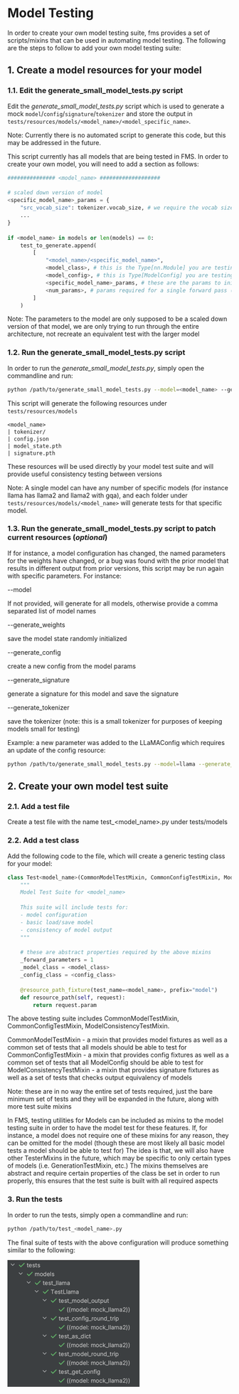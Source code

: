 # Model Testing

In order to create your own model testing suite, fms provides a set of scripts/mixins that can be used in automating model testing.
The following are the steps to follow to add your own model testing suite:

## 1. Create a model resources for your model

### 1.1. Edit the generate_small_model_tests.py script

Edit the _generate_small_model_tests.py_ script which is used to generate a mock `model`/`config`/`signature`/`tokenizer` and store the output in `tests/resources/models/<model_name>/<model_specific_name>`.

Note: Currently there is no automated script to generate this code, but this may be addressed in the future.

This script currently has all models that are being tested in FMS. In order to create your own model, you will need to add a section as follows:

```python
############### <model_name> ###################

# scaled down version of model
<specific_model_name>_params = {
    "src_vocab_size": tokenizer.vocab_size, # we require the vocab size be based on the small tokenizer
    ...
}

if <model_name> in models or len(models) == 0:
    test_to_generate.append(
        [
            "<model_name>/<specific_model_name>",
            <model_class>, # this is the Type[nn.Module] you are testing
            <model_config>, # this is Type[ModelConfig] you are testing
            <specific_model_name>_params, # these are the params to initialize the model
            <num_params>, # params required for a single forward pass (decoder typically is 1, encoder/decoder typically is 2)
        ]
    )
```

Note: The parameters to the model are only supposed to be a scaled down version of that model, we are only trying to run through
the entire architecture, not recreate an equivalent test with the larger model

### 1.2. Run the generate_small_model_tests.py script

In order to run the _generate_small_model_tests.py_, simply open the commandline and run:

```bash
python /path/to/generate_small_model_tests.py --model=<model_name> --generate_weights --generate_config --generate_signature --generate_tokenizer 
```

This script will generate the following resources under `tests/resources/models`

```
<model_name>
| tokenizer/
| config.json
| model_state.pth
| signature.pth
```

These resources will be used directly by your model test suite and will provide useful consistency testing between versions

Note: A single model can have any number of specific models (for instance llama has llama2 and llama2 with gqa), and each folder under `tests/resources/models/<model_name>` will generate tests for that specific model.

### 1.3. Run the generate_small_model_tests.py script to patch current resources (*optional*)

If for instance, a model configuration has changed, the named parameters for the weights have changed, or a bug was found with the prior model that results in different output from prior versions,
this script may be run again with specific parameters. For instance:

--model

If not provided, will generate for all models, otherwise provide a comma separated list of model names

--generate_weights

save the model state randomly initialized

--generate_config

create a new config from the model params

--generate_signature

generate a signature for this model and save the signature

--generate_tokenizer

save the tokenizer (note: this is a small tokenizer for purposes of keeping models small for testing)

Example: a new parameter was added to the LLaMAConfig which requires an update of the config resource:

```bash
python /path/to/generate_small_model_tests.py --model=llama --generate_config 
```
## 2. Create your own model test suite

### 2.1. Add a test file

Create a test file with the name test_<model_name>.py under tests/models

### 2.2. Add a test class

Add the following code to the file, which will create a generic testing class for your model:

```python
class Test<model_name>(CommonModelTestMixin, CommonConfigTestMixin, ModelConsistencyTestMixin):
    """
    Model Test Suite for <model_name>

    This suite will include tests for:
    - model configuration
    - basic load/save model
    - consistency of model output
    """
    
    # these are abstract properties required by the above mixins
    _forward_parameters = 1
    _model_class = <model_class>
    _config_class = <config_class>

    @resource_path_fixture(test_name=<model_name>, prefix="model")
    def resource_path(self, request):
        return request.param
```

The above testing suite includes CommonModelTestMixin, CommonConfigTestMixin, ModelConsistencyTestMixin. 

CommonModelTestMixin - a mixin that provides model fixtures as well as a common set of tests that all models should be able to test for
CommonConfigTestMixin - a mixin that provides config fixtures as well as a common set of tests that all ModelConfig should be able to test for
ModelConsistencyTestMixin - a mixin that provides signature fixtures as well as a set of tests that checks output equivalency of models

Note: these are in no way the entire set of tests required, just the bare minimum set of tests and they will be expanded in the future, along with more test suite mixins

In FMS, testing utilities for Models can be included as mixins to the model testing suite in order to have the model test for these features.
If, for instance, a model does not require one of these mixins for any reason, they can be omitted for the model (though these are most likely all basic model tests a model should be able to test for)
The idea is that, we will also have other TesterMixins in the future, which may be specific to only certain types of models (i.e. GenerationTestMixin, etc.)
The mixins themselves are abstract and require certain properties of the class be set in order to run properly, this ensures that the test suite is built with all required aspects

### 3. Run the tests

In order to run the tests, simply open a commandline and run:

```bash
python /path/to/test_<model_name>.py 
```

The final suite of tests with the above configuration will produce something similar to the following:

![test_suite_example.png](test_suite_example.png)

